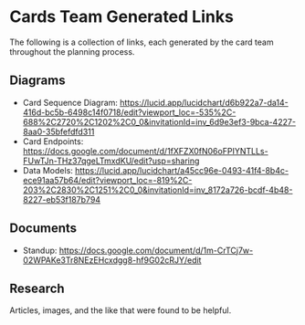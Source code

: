 # Cards Team Generated Links

The following is a collection of links, each generated by the card team throughout the planning process.

## Diagrams

* Card Sequence Diagram: https://lucid.app/lucidchart/d6b922a7-da14-416d-bc5b-6498c14f0718/edit?viewport_loc=-535%2C-688%2C2720%2C1202%2C0_0&invitationId=inv_6d9e3ef3-9bca-4227-8aa0-35bfefdfd311
* Card Endpoints: https://docs.google.com/document/d/1fXFZX0fN06oFPIYNTLLs-FUwTJn-THz37qgeLTmxdKU/edit?usp=sharing
* Data Models: https://lucid.app/lucidchart/a45cc96e-0493-41f4-8b4c-ece91aa57b64/edit?viewport_loc=-819%2C-203%2C2830%2C1251%2C0_0&invitationId=inv_8172a726-bcdf-4b48-8227-eb53f187b794

## Documents

* Standup: https://docs.google.com/document/d/1m-CrTCj7w-02WPAKe3Tr8NEzEHcxdgg8-hf9G02cRJY/edit

## Research

Articles, images, and the like that were found to be helpful.
